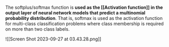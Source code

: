 The softplus/softmax function is **used as the [[Activation function]] in the output layer of neural network models that predict a multinomial probability distribution**. That is, softmax is used as the activation function for multi-class classification problems where class membership is required on more than two class labels.

![[Screen Shot 2023-09-27 at 03.43.28.png]]


